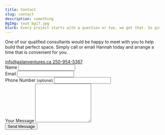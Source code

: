 ```yaml
---
title: Contact
slug: contact
description: something
BgImg: tout_bg17.jpg
blurb: Every project starts with a question or two, we get that. So give us a call & we can have a quick chat!
---
```


<main class="contact">
  <div class="wrapper">
    <p class="openingLine">One of our qualified consultants would be happy to meet with you to help build that perfect space. Simply call or email Hannah today and arrange a time that is convenient for you.</p>
    <div class="formContainer">
      <div class="contactDetails">
        <a class="email" href="mailto:info@aslanventures.ca">
          <i class="fas fa-envelope"></i>
          <span>info@aslanventures.ca</span>
        </a>
        <a href="tel:250-954-5367">
          <i class="fas fa-phone"></i>
          <span>250-954-5367</span>
        </a>
      </div>
      <form id="estimate" method="post" action="">
        <div class="other field">
          <label for="name field">Name</label>
          <input type="text" id="name" name="name" required />
        </div>
        <div class="other field">
          <label for="email">Email</label>
          <input type="email" id="email" name="email" required />
        </div>
        <div class="other field">
          <label for="phone">Phone Number <small>(optional)</small></label>
          <input type="phone" id="phone" name="phone" />
        </div>
        <div class="other field">
          <label for="message">Your Message</label>
          <textarea id="message" name="message" rows="8" required ></textarea>
        </div>
        <input type="submit" class="btn-primary" value="Send Message" />
      </form>
    </div>
  </div>
</main>
